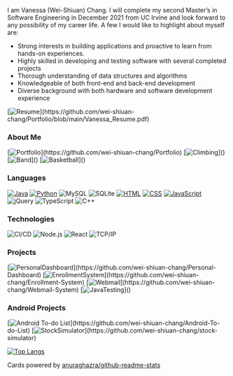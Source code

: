 I am Vanessa (Wei-Shiuan) Chang. I will complete my second Master’s in Software Engineering in December 2021 from UC Irvine and look forward to any possibility of my career life. A few I would like to highlight about myself are:

 - Strong interests in building applications and proactive to learn from hands-on experiences.
 - Highly skilled in developing and testing software with several completed projects
 - Thorough understanding of data structures and algorithms
 - Knowledgeable of both front-end and back-end development
 - Diverse background with both hardware and software development experience

[![Resume](https://img.shields.io/badge/-%20Click%20here%20to%20download%20my%20resume❗❗❗-000?)](https://github.com/wei-shiuan-chang/Portfolio/blob/main/Vanessa_Resume.pdf)

### About Me
[![Portfolio](https://img.shields.io/badge/-📁%20Portfolio-000?)](https://github.com/wei-shiuan-chang/Portfolio)
[![Climbing](https://img.shields.io/badge/-🧗%20Climbing-000?)]()
[![Band](https://img.shields.io/badge/-🎻%20🎹%20🎷%20%20Concert%20Band-000?)]()
[![Basketball](https://img.shields.io/badge/-🏀%20Basketball%20Team-000?)]()



### Languages
[![Java](https://img.shields.io/badge/-Java-000?&logo=Java)]()
[![Python](https://img.shields.io/badge/-Python-000?&logo=python)]()
![MySQL](https://img.shields.io/badge/-MySQL-000?&logo=MySQL&logoColor=4479A1)
![SQLite](https://img.shields.io/badge/-SQLite-000?&logo=SQLite&logoColor=4479A1)
[![HTML](https://img.shields.io/badge/-HTML-000?&logo=html5)]()
[![CSS](https://img.shields.io/badge/-CSS-000?&logo=css3)]()
[![JavaScript](https://img.shields.io/badge/-JavaScript-000?&logo=JavaScript&logoColor=ddc508)]()
![jQuery](https://img.shields.io/badge/jquery%20-%230769AD.svg?&logo=jquery&logoColor=whiteh&color=black)
![TypeScript](https://img.shields.io/badge/-TypeScript-000?&logo=TypeScript&logoColor=007ACC)
![C++](https://img.shields.io/badge/-C++-000?&logo=c%2b%2b&logoColor=00599C)


### Technologies

![CI/CD](https://img.shields.io/badge/-CI%2FCD-000?&logo=CircleCI&logoColor=888)
![Node.js](https://img.shields.io/badge/-Node.js-000?&logo=node.js)
![React](https://img.shields.io/badge/-React-000?&logo=React)
![TCP/IP](https://img.shields.io/badge/-TCP%2FIP-000?&logo=Cisco)

### Projects

[![PersonalDashboard](https://img.shields.io/badge/-💻%20Personal%20Dashboard-000?)](https://github.com/wei-shiuan-chang/Personal-Dashboard)
[![EnrollmentSystem](https://img.shields.io/badge/-📝%20Enrollment%20System-000?)](https://github.com/wei-shiuan-chang/Enrollment-System)
[![Webmail](https://img.shields.io/badge/-📨%20Webmail%20System-000?)](https://github.com/wei-shiuan-chang/Webmail-System)
[![JavaTesting](https://img.shields.io/badge/-🧪%20Java%20Testing-000?)]()

### Android Projects

[![Android To-do List](https://img.shields.io/badge/-✅%20Todo%20List-000?)](https://github.com/wei-shiuan-chang/Android-To-do-List)
[![StockSimulator](https://img.shields.io/badge/-📈%20Stock%20Simulator-000?)](https://github.com/wei-shiuan-chang/stock-simulator)

<!-- [![Github stats](https://github-readme-stats.vercel.app/api?username=wei-shiuan-chang&count_private=true&show_icons=true) -->

[![Top Langs](https://github-readme-stats.vercel.app/api/top-langs/?username=wei-shiuan-chang&layout=compact&hide=jupyter)]()

Cards powered by [anuraghazra/github-readme-stats](https://github.com/anuraghazra/github-readme-stats)
